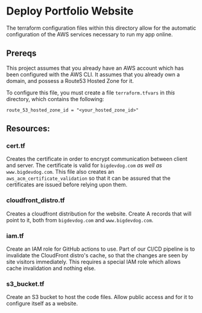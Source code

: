 # Deploy Portfolio Website

The terraform configuration files within this directory allow for the automatic configuration of the AWS services necessary to run my app online.

## Prereqs

This project assumes that you already have an AWS account which has been configured with the AWS CLI. It assumes that you already own a domain, and possess a Route53 Hosted Zone for it.

To configure this file, you must create a file `terraform.tfvars` in _this_ directory, which contains the following:

```
route_53_hosted_zone_id = "<your_hosted_zone_id>"
```

## Resources:

### cert.tf

Creates the certificate in order to encrypt communication between client and server. The certificate is valid for `bigdevdog.com` _as well as_ `www.bigdevdog.com`. This file also creates an `aws_acm_certificate_validation` so that it can be assured that the certificates are issued before relying upon them.

### cloudfront_distro.tf

Creates a cloudfront distribution for the website. Create A records that will point to it, both from `bigdevdog.com` and `www.bigdevdog.com`.

### iam.tf

Create an IAM role for GitHub actions to use. Part of our CI/CD pipeline is to invalidate the CloudFront distro's cache, so that the changes are seen by site visitors immediately. This requires a special IAM role which allows cache invalidation and nothing else.

### s3_bucket.tf

Create an S3 bucket to host the code files. Allow public access and for it to configure itself as a website.

